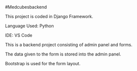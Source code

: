#Medcubesbackend

This project is coded in Django Framework.

Language Used: Python

IDE: VS Code

This is a backend project consisting of admin panel and forms. 

The data given to the form is stored into the admin panel. 

Bootstrap is used for the form layout. 